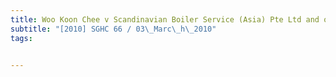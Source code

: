 ```yaml
---
title: Woo Koon Chee v Scandinavian Boiler Service (Asia) Pte Ltd and others 
subtitle: "[2010] SGHC 66 / 03\_Marc\_h\_2010"
tags:


---
```


